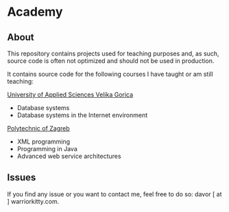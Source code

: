 # Academy

## About
This repository contains projects used for teaching purposes and, as such, source code is often not optimized and should not be used in production.

It contains source code for the following courses I have taught or am still teaching:

[University of Applied Sciences Velika Gorica](http://www.vvg.hr/?lang=en)

- Database systems
- Database systems in the Internet environment

[Polytechnic of Zagreb](https://www.tvz.hr/?lang=en)

- XML programming
- Programming in Java
- Advanced web service architectures

## Issues
If you find any issue or you want to contact me, feel free to do so: davor [ at ] warriorkitty.com.
